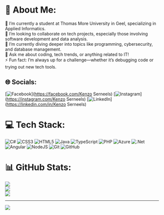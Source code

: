 # 💫 About Me:
🔭 I’m currently a student at Thomas More University in Geel, specializing in Applied Informatics.<br>👯 I’m looking to collaborate on tech projects, especially those involving software development and data analysis.<br>🌱 I’m currently diving deeper into topics like programming, cybersecurity, and database management.<br>💬 Ask me about coding, tech trends, or anything related to IT!<br>⚡ Fun fact: I’m always up for a challenge—whether it’s debugging code or trying out new tech tools.


## 🌐 Socials:
[![Facebook](https://img.shields.io/badge/Facebook-%231877F2.svg?logo=Facebook&logoColor=white)](https://facebook.com/Kenzo Serneels) [![Instagram](https://img.shields.io/badge/Instagram-%23E4405F.svg?logo=Instagram&logoColor=white)](https://instagram.com/Kenzo Serneels) [![LinkedIn](https://img.shields.io/badge/LinkedIn-%230077B5.svg?logo=linkedin&logoColor=white)](https://linkedin.com/in/Kenzo Serneels) 

# 💻 Tech Stack:
![C#](https://img.shields.io/badge/c%23-%23239120.svg?style=for-the-badge&logo=csharp&logoColor=white) ![CSS3](https://img.shields.io/badge/css3-%231572B6.svg?style=for-the-badge&logo=css3&logoColor=white) ![HTML5](https://img.shields.io/badge/html5-%23E34F26.svg?style=for-the-badge&logo=html5&logoColor=white) ![Java](https://img.shields.io/badge/java-%23ED8B00.svg?style=for-the-badge&logo=openjdk&logoColor=white) ![TypeScript](https://img.shields.io/badge/typescript-%23007ACC.svg?style=for-the-badge&logo=typescript&logoColor=white) ![PHP](https://img.shields.io/badge/php-%23777BB4.svg?style=for-the-badge&logo=php&logoColor=white) ![Azure](https://img.shields.io/badge/azure-%230072C6.svg?style=for-the-badge&logo=microsoftazure&logoColor=white) ![.Net](https://img.shields.io/badge/.NET-5C2D91?style=for-the-badge&logo=.net&logoColor=white) ![Angular](https://img.shields.io/badge/angular-%23DD0031.svg?style=for-the-badge&logo=angular&logoColor=white) ![NodeJS](https://img.shields.io/badge/node.js-6DA55F?style=for-the-badge&logo=node.js&logoColor=white) ![Git](https://img.shields.io/badge/git-%23F05033.svg?style=for-the-badge&logo=git&logoColor=white) ![GitHub](https://img.shields.io/badge/github-%23121011.svg?style=for-the-badge&logo=github&logoColor=white)
# 📊 GitHub Stats:
![](https://github-readme-stats.vercel.app/api?username=kserneels&theme=aura&hide_border=false&include_all_commits=true&count_private=true)<br/>
![](https://github-readme-streak-stats.herokuapp.com/?user=kserneels&theme=aura&hide_border=false)<br/>
![](https://github-readme-stats.vercel.app/api/top-langs/?username=kserneels&theme=aura&hide_border=false&include_all_commits=true&count_private=true&layout=compact)

---
[![](https://visitcount.itsvg.in/api?id=kserneels&icon=1&color=9)](https://visitcount.itsvg.in)

<!-- Proudly created with GPRM ( https://gprm.itsvg.in ) -->
